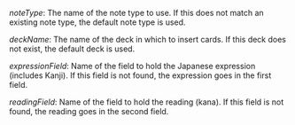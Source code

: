 *noteType*: The name of the note type to use. If this does not match an existing note type, the default note type is used.

*deckName*: The name of the deck in which to insert cards. If this deck does not exist, the default deck is used.

*expressionField*: Name of the field to hold the Japanese expression (includes Kanji). 
If this field is not found, the expression goes in the first field.

*readingField*: Name of the field to hold the reading (kana).
If this field is not found, the reading goes in the second field.
